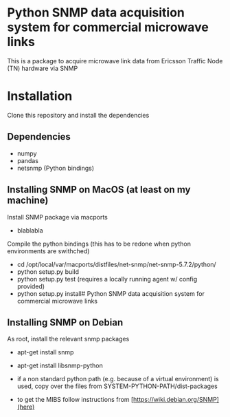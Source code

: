 # Python SNMP data acquisition system for commercial microwave links

This is a package to acquire microwave link data from Ericsson Traffic Node (TN) hardware via SNMP

# Installation

Clone this repository and install the dependencies

## Dependencies

 * numpy
 * pandas
 * netsnmp (Python bindings) 

## Installing SNMP on MacOS (at least on my machine)

Install SNMP package via macports

 - blablabla
 
Compile the python bindings (this has to be redone when python environments are swithched)
 
 - cd /opt/local/var/macports/distfiles/net-snmp/net-snmp-5.7.2/python/
 - python setup.py build
 - python setup.py test (requires a locally running agent w/ config provided)
 - python setup.py install# Python SNMP data acquisition system for commercial microwave links

## Installing SNMP on Debian

As root, install the relevant snmp packages

 - apt-get install snmp
 - apt-get install libsnmp-python
 
 - if a non standard python path (e.g. because of a virtual environment) is used, copy over the files from SYSTEM-PYTHON-PATH/dist-packages
 - to get the MIBS follow instructions from [https://wiki.debian.org/SNMP](here) 
